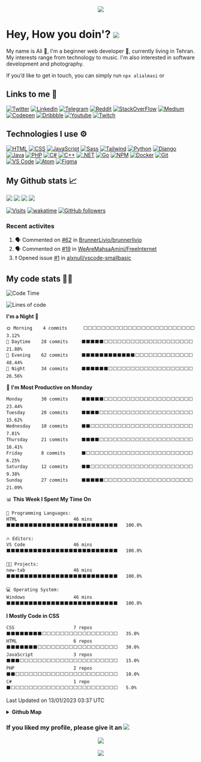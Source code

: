 <div align='center'>
<a href="https://github.com/alialmasi"><img src="https://readme-typing-svg.demolab.com?font=JetBrains+Mono&size=28&duration=2700&pause=750&color=fe6e96&background=282a36&center=true&vCenter=true&width=550&height=60&lines=Ali+Almasi;Computer+science+student;Beginner+web+designer;Rookie+software+developer"></a>
</div>

# Hey, How you doin'? <img src="https://emojipedia-us.s3.amazonaws.com/source/microsoft-teams/337/waving-hand_1f44b.png" width=48>

My name is Ali 🤠, I'm a beginner web developer 🌱, currently living in Tehran. My interests range from technology to music. I'm also interested in software development and photography.

If you’d like to get in touch, you can simply run `npx alialmasi` or

## Links to me 🔗

[![Twitter](https://img.shields.io/badge/Twitter-1DA1F2?logo=Twitter&logoColor=white)](https://twitter.com/a710almasi)
[![LinkedIn](https://img.shields.io/badge/LinkedIn-0A66C2?logo=LinkedIn&logoColor=white)](https://linkedin.com/in/alialmasi)
[![Telegram](https://img.shields.io/badge/Telegram-26A5E4?logo=Telegram&logoColor=white)](https://t.me/al1almasi)
[![Reddit](https://img.shields.io/badge/Reddit-FF4500?logo=Reddit&logoColor=white)](https://reddit.com/user/alialmasi710)
[![StackOverFlow](https://img.shields.io/badge/StackOverFlow-F58025?logo=Stack%20Overflow&logoColor=white)](https://stackoverflow.com/users/19498547/alialmasi)
[![Medium](https://img.shields.io/badge/Medium-000?logo=Medium&logoColor=white)](https://medium.com/@a710almasi)
[![Codepen](https://img.shields.io/badge/-Codepen-000?&logo=codepen)](https://codepen.io/alialmasi)
[![Dribbble](https://img.shields.io/badge/Dribbble-EA4C89?logo=Dribbble&logoColor=white)](https://dribbble.com/a710almasi)
[![Youtube](https://img.shields.io/badge/Youtube-FF0000?logo=Youtube&logoColor=white)](https://www.youtube.com/@al1almasi)
[![Twitch](https://img.shields.io/badge/Twitch-9146FF?logo=Twitch&logoColor=white)](https://www.twitch.tv/al1almasi)

## Technologies I use ⚙️

[![HTML](https://img.shields.io/badge/-HTML-E34F26?style=for-the-badge&&logo=html5&logoColor=white)](https://github.com/alialmasi)
[![CSS](https://img.shields.io/badge/-CSS-1572B6?style=for-the-badge&&logo=css3&logoColor=white)](https://github.com/alialmasi)
[![JavaScript](https://img.shields.io/badge/-JavaScript-f0db4f?style=for-the-badge&&logo=javascript&logoColor=white)](https://github.com/alialmasi)
[![Sass](https://img.shields.io/badge/-Sass-CC6699?style=for-the-badge&&logo=sass&logoColor=white)](https://github.com/alialmasi)
[![Tailwind](https://img.shields.io/badge/-Tailwind-06B6D4?style=for-the-badge&&logo=tailwindcss&logoColor=white)](https://github.com/alialmasi)
[![Python](https://img.shields.io/badge/-Python-3776AB?style=for-the-badge&&logo=python&logoColor=white)](https://github.com/alialmasi)
[![Django](https://img.shields.io/badge/-Django-092E20?style=for-the-badge&&logo=django&logoColor=white)](https://github.com/alialmasi)
[![Java](https://img.shields.io/badge/-Java-517f9d?style=for-the-badge&&logo=java&logoColor=white)](https://github.com/alialmasi)
[![PHP](https://img.shields.io/badge/-PHP-242938?style=for-the-badge&&logo=php&logoColor=white)](https://github.com/alialmasi)
[![C#](https://img.shields.io/badge/c%23-953cad.svg?style=for-the-badge&logo=c-sharp&logoColor=white)](https://github.com/alialmasi)
[![C++](https://img.shields.io/badge/c%2B%2B-00599c.svg?style=for-the-badge&logo=cplusplus&logoColor=white)](https://github.com/alialmasi)
[![.NET](https://img.shields.io/badge/.NET-512BD4.svg?style=for-the-badge&logo=dotnet&logoColor=white)](https://github.com/alialmasi)
[![Go](https://img.shields.io/badge/Go-00ADD8.svg?style=for-the-badge&logo=go&logoColor=white)](https://github.com/alialmasi)
[![NPM](https://img.shields.io/badge/-NPM-CB3837?style=for-the-badge&&logo=npm&logoColor=white)](https://github.com/alialmasi)
[![Docker](https://img.shields.io/badge/-Docker-2496ED?style=for-the-badge&&logo=docker&logoColor=white)](https://github.com/alialmasi)
[![Git](https://img.shields.io/badge/-Git-F05032?style=for-the-badge&&logo=git&logoColor=white)](https://github.com/alialmasi)
[![VS Code](https://img.shields.io/badge/-VS%20Code-007ACC?style=for-the-badge&logo=Visual%20Studio%20Code&logoColor=white)](https://github.com/alialmasi)
[![Atom](https://img.shields.io/badge/-Atom-75c687?style=for-the-badge&logo=atom&logoColor=white)](https://github.com/alialmasi)
[![Figma](https://img.shields.io/badge/-Figma-F24E1E?style=for-the-badge&logo=figma&logoColor=white)](https://github.com/alialmasi)


## My Github stats 📈

<a href='https://github.com/alialmasi'><img src="https://github-readme-stats.vercel.app/api?username=alialmasi&count_private=true&show_icons=true&theme=dracula" height=180em></a>
<a href='https://github.com/alialmasi'><img src="https://github-readme-stats.vercel.app/api/top-langs/?username=alialmasi&layout=compact&theme=dracula" height=180em></a>
<a href='https://github.com/alialmasi'><img src="https://github-readme-stats.vercel.app/api/wakatime?username=a710almasi&layout=compact&theme=dracula&range=all_time" height="180em"></a>
<a href='https://github.com/alialmasi'><img src="https://github-profile-trophy.vercel.app/?username=alialmasi&margin-w=5&margin-h=5&column=3&theme=dracula"></a>

[![Visits](https://hits.seeyoufarm.com/api/count/incr/badge.svg?url=https%3A%2F%2Fgithub.com%2Falialmasi%2Falialmasi&count_bg=%23000&title_bg=%23171717&icon=github.svg&icon_color=%23FFFFFF&title=Visits&edge_flat=false)](https://github.com/alialmasi) [![wakatime](https://wakatime.com/badge/user/42515572-c36c-44b6-9997-0a755ff94018.svg)](https://wakatime.com/@a710almasi) [![GitHub followers](https://img.shields.io/github/followers/alialmasi)](https://github.com/alialmasi)

### Recent activites
<!--START_SECTION:activity-->
1. 🗣 Commented on [#62](https://github.com/BrunnerLivio/brunnerlivio/issues/62) in [BrunnerLivio/brunnerlivio](https://github.com/BrunnerLivio/brunnerlivio)
2. 🗣 Commented on [#19](https://github.com/WeAreMahsaAmini/FreeInternet/issues/19) in [WeAreMahsaAmini/FreeInternet](https://github.com/WeAreMahsaAmini/FreeInternet)
3. ❗️ Opened issue [#1](https://github.com/alxnull/vscode-smallbasic/issues/1) in [alxnull/vscode-smallbasic](https://github.com/alxnull/vscode-smallbasic)
<!--END_SECTION:activity-->

## My code stats 👨‍💻

<!--START_SECTION:waka-->
![Code Time](http://img.shields.io/badge/Code%20Time-5%20hrs%2020%20mins-blue)

![Lines of code](https://img.shields.io/badge/From%20Hello%20World%20I%27ve%20Written-18%20Thousand%20lines%20of%20code-blue)

**I'm a Night 🦉** 

```text
🌞 Morning    4 commits      ⬜⬜⬜⬜⬜⬜⬜⬜⬜⬜⬜⬜⬜⬜⬜⬜⬜⬜⬜⬜⬜⬜⬜⬜⬜   3.12% 
🌆 Daytime    28 commits     ⬛⬛⬛⬛⬛⬜⬜⬜⬜⬜⬜⬜⬜⬜⬜⬜⬜⬜⬜⬜⬜⬜⬜⬜⬜   21.88% 
🌃 Evening    62 commits     ⬛⬛⬛⬛⬛⬛⬛⬛⬛⬛⬛⬛⬜⬜⬜⬜⬜⬜⬜⬜⬜⬜⬜⬜⬜   48.44% 
🌙 Night      34 commits     ⬛⬛⬛⬛⬛⬛⬜⬜⬜⬜⬜⬜⬜⬜⬜⬜⬜⬜⬜⬜⬜⬜⬜⬜⬜   26.56%

```
📅 **I'm Most Productive on Monday** 

```text
Monday       30 commits     ⬛⬛⬛⬛⬛⬜⬜⬜⬜⬜⬜⬜⬜⬜⬜⬜⬜⬜⬜⬜⬜⬜⬜⬜⬜   23.44% 
Tuesday      20 commits     ⬛⬛⬛⬛⬜⬜⬜⬜⬜⬜⬜⬜⬜⬜⬜⬜⬜⬜⬜⬜⬜⬜⬜⬜⬜   15.62% 
Wednesday    10 commits     ⬛⬛⬜⬜⬜⬜⬜⬜⬜⬜⬜⬜⬜⬜⬜⬜⬜⬜⬜⬜⬜⬜⬜⬜⬜   7.81% 
Thursday     21 commits     ⬛⬛⬛⬛⬜⬜⬜⬜⬜⬜⬜⬜⬜⬜⬜⬜⬜⬜⬜⬜⬜⬜⬜⬜⬜   16.41% 
Friday       8 commits      ⬛⬜⬜⬜⬜⬜⬜⬜⬜⬜⬜⬜⬜⬜⬜⬜⬜⬜⬜⬜⬜⬜⬜⬜⬜   6.25% 
Saturday     12 commits     ⬛⬛⬜⬜⬜⬜⬜⬜⬜⬜⬜⬜⬜⬜⬜⬜⬜⬜⬜⬜⬜⬜⬜⬜⬜   9.38% 
Sunday       27 commits     ⬛⬛⬛⬛⬛⬜⬜⬜⬜⬜⬜⬜⬜⬜⬜⬜⬜⬜⬜⬜⬜⬜⬜⬜⬜   21.09%

```


📊 **This Week I Spent My Time On** 

```text
💬 Programming Languages: 
HTML                     46 mins             ⬛⬛⬛⬛⬛⬛⬛⬛⬛⬛⬛⬛⬛⬛⬛⬛⬛⬛⬛⬛⬛⬛⬛⬛⬛   100.0%

🔥 Editors: 
VS Code                  46 mins             ⬛⬛⬛⬛⬛⬛⬛⬛⬛⬛⬛⬛⬛⬛⬛⬛⬛⬛⬛⬛⬛⬛⬛⬛⬛   100.0%

🐱‍💻 Projects: 
new-tab                  46 mins             ⬛⬛⬛⬛⬛⬛⬛⬛⬛⬛⬛⬛⬛⬛⬛⬛⬛⬛⬛⬛⬛⬛⬛⬛⬛   100.0%

💻 Operating System: 
Windows                  46 mins             ⬛⬛⬛⬛⬛⬛⬛⬛⬛⬛⬛⬛⬛⬛⬛⬛⬛⬛⬛⬛⬛⬛⬛⬛⬛   100.0%

```

**I Mostly Code in CSS** 

```text
CSS                      7 repos             ⬛⬛⬛⬛⬛⬛⬛⬛⬜⬜⬜⬜⬜⬜⬜⬜⬜⬜⬜⬜⬜⬜⬜⬜⬜   35.0% 
HTML                     6 repos             ⬛⬛⬛⬛⬛⬛⬛⬜⬜⬜⬜⬜⬜⬜⬜⬜⬜⬜⬜⬜⬜⬜⬜⬜⬜   30.0% 
JavaScript               3 repos             ⬛⬛⬛⬜⬜⬜⬜⬜⬜⬜⬜⬜⬜⬜⬜⬜⬜⬜⬜⬜⬜⬜⬜⬜⬜   15.0% 
PHP                      2 repos             ⬛⬛⬜⬜⬜⬜⬜⬜⬜⬜⬜⬜⬜⬜⬜⬜⬜⬜⬜⬜⬜⬜⬜⬜⬜   10.0% 
C#                       1 repo              ⬛⬜⬜⬜⬜⬜⬜⬜⬜⬜⬜⬜⬜⬜⬜⬜⬜⬜⬜⬜⬜⬜⬜⬜⬜   5.0%

```



 Last Updated on 13/01/2023 03:37 UTC
<!--END_SECTION:waka-->

<details close="true">
  <summary><b>Github Map</b></summary><div align="center"
 <a href="https://github.com/alialmasi"><img src="https://raw.githubusercontent.com/AliAlmasi/AliAlmasi/main/profile-3d-contrib/profile-gitblock.svg" width=700></a></div>
</details>

### If you liked my profile, please give it an <img src="https://emojipedia-us.s3.amazonaws.com/source/microsoft-teams/337/star_2b50.png" width=30>
<div align="center">
<a href="https://github.com/alialmasi"><img src="https://avatars.githubusercontent.com/u/87055424" width=48></a>
 
<a href="https://github.com/alialmasi"><img src="https://emojipedia-us.s3.amazonaws.com/source/microsoft-teams/337/red-heart_2764-fe0f.png" width=30></a>
</div>
